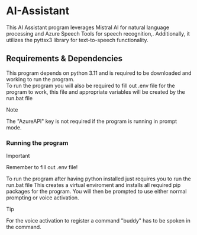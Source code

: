 
# AI-Assistant

This AI Assistant program leverages Mistral AI for natural language processing and Azure Speech Tools for speech recognition,. Additionally, it utilizes the pyttsx3 library for text-to-speech functionality.

## Requirements & Dependencies
This program depends on python 3.11 and is required to be downloaded and working to run the program.\
To run the program you will also be required to fill out .env file for the program to work, this file and appropriate variables will be created by the run.bat file

> [!NOTE]  
> The "AzureAPI" key is not required if the program is running in prompt mode.

### Running the program
> [!IMPORTANT]  
> Remember to fill out .env file!

To run the program after having python installed just requires you to run the run.bat file
This creates a virtual enviroment and installs all required pip packages for the program. You will then be prompted to use either normal prompting or voice activation.

> [!TIP]
> For the voice activation to register a command "buddy" has to be spoken in the command.
